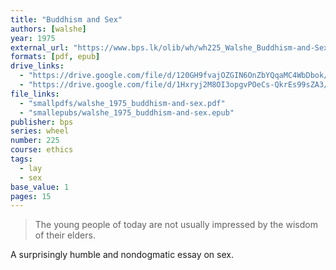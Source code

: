 ```yaml
---
title: "Buddhism and Sex"
authors: [walshe]
year: 1975
external_url: "https://www.bps.lk/olib/wh/wh225_Walshe_Buddhism-and-Sex.html"
formats: [pdf, epub]
drive_links:
  - "https://drive.google.com/file/d/120GH9fvajOZGIN6OnZbYQqaMC4WbDbok/view?usp=drivesdk"
  - "https://drive.google.com/file/d/1Hxryj2M8OI3opgvPOeCs-QkrEs99sZA3/view?usp=drivesdk"
file_links:
  - "smallpdfs/walshe_1975_buddhism-and-sex.pdf"
  - "smallepubs/walshe_1975_buddhism-and-sex.epub"
publisher: bps
series: wheel
number: 225
course: ethics
tags: 
  - lay
  - sex
base_value: 1
pages: 15
---
```


> The young people of today are not usually impressed by the wisdom of their elders.

A surprisingly humble and nondogmatic essay on sex.
